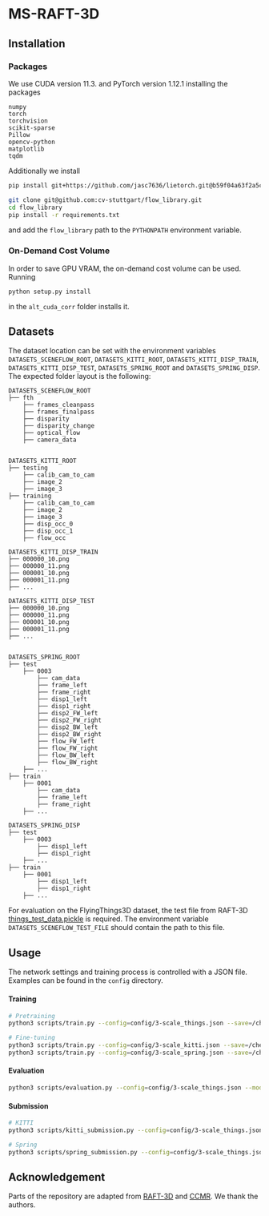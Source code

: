 # MS-RAFT-3D

## Installation

### Packages
We use CUDA version 11.3. and PyTorch version 1.12.1 installing the packages
```
numpy
torch
torchvision
scikit-sparse
Pillow
opencv-python
matplotlib
tqdm
```

Additionally we install
```bash
pip install git+https://github.com/jasc7636/lietorch.git@b59f04a63f2a5c8205191043659c14139588d578

git clone git@github.com:cv-stuttgart/flow_library.git
cd flow_library
pip install -r requirements.txt
```
and add the ```flow_library``` path to the ```PYTHONPATH``` environment variable.

### On-Demand Cost Volume
In order to save GPU VRAM, the on-demand cost volume can be used. Running
```
python setup.py install
```
in the ```alt_cuda_corr``` folder installs it.

## Datasets
The dataset location can be set with the environment variables ```DATASETS_SCENEFLOW_ROOT```, ```DATASETS_KITTI_ROOT```, ```DATASETS_KITTI_DISP_TRAIN```, ```DATASETS_KITTI_DISP_TEST```, ```DATASETS_SPRING_ROOT``` and ```DATASETS_SPRING_DISP```. The expected folder layout is the following:
```
DATASETS_SCENEFLOW_ROOT
├── fth
    ├── frames_cleanpass
    ├── frames_finalpass
    ├── disparity
    ├── disparity_change
    ├── optical_flow
    ├── camera_data


DATASETS_KITTI_ROOT
├── testing
    ├── calib_cam_to_cam
    ├── image_2
    ├── image_3
├── training
    ├── calib_cam_to_cam
    ├── image_2
    ├── image_3
    ├── disp_occ_0
    ├── disp_occ_1
    ├── flow_occ

DATASETS_KITTI_DISP_TRAIN
├── 000000_10.png
├── 000000_11.png
├── 000001_10.png
├── 000001_11.png
├── ...

DATASETS_KITTI_DISP_TEST
├── 000000_10.png
├── 000000_11.png
├── 000001_10.png
├── 000001_11.png
├── ...


DATASETS_SPRING_ROOT
├── test
    ├── 0003
        ├── cam_data
        ├── frame_left
        ├── frame_right
        ├── disp1_left
        ├── disp1_right
        ├── disp2_FW_left
        ├── disp2_FW_right
        ├── disp2_BW_left
        ├── disp2_BW_right
        ├── flow_FW_left
        ├── flow_FW_right
        ├── flow_BW_left
        ├── flow_BW_right
    ├── ...
├── train
    ├── 0001
        ├── cam_data
        ├── frame_left
        ├── frame_right
    ├── ...

DATASETS_SPRING_DISP
├── test
    ├── 0003
        ├── disp1_left
        ├── disp1_right
    ├── ...
├── train
    ├── 0001
        ├── disp1_left
        ├── disp1_right
    ├── ...
```

For evaluation on the FlyingThings3D dataset, the test file from RAFT-3D [things_test_data.pickle](https://drive.google.com/file/d/1zzPAJ-hYlA0eKgzwwuuh3zfS47OXD7su/view?usp=sharing) is required.
The environment variable ```DATASETS_SCENEFLOW_TEST_FILE``` should contain the path to this file.


## Usage

The network settings and training process is controlled with a JSON file.
Examples can be found in the ```config``` directory.

#### Training
```bash
# Pretraining
python3 scripts/train.py --config=config/3-scale_things.json --save=/checkpoint/folder

# Fine-tuning
python3 scripts/train.py --config=config/3-scale_kitti.json --save=/checkpoint/folder --ckpt=/path/to/checkpoint
python3 scripts/train.py --config=config/3-scale_spring.json --save=/checkpoint/folder --ckpt=/path/to/checkpoint
```

#### Evaluation
```bash
python3 scripts/evaluation.py --config=config/3-scale_things.json --model=/path/to/checkpoint --dataset="kitti+sceneflow+spring"
```

#### Submission
```bash
# KITTI
python3 scripts/kitti_submission.py --config=config/3-scale_things.json --model=/path/to/checkpoint

# Spring
python3 scripts/spring_submission.py --config=config/3-scale_things.json --model=/path/to/checkpoint
```

## Acknowledgement
Parts of the repository are adapted from [RAFT-3D](https://github.com/princeton-vl/RAFT-3D/) and [CCMR](https://github.com/cv-stuttgart/CCMR). We thank the authors.